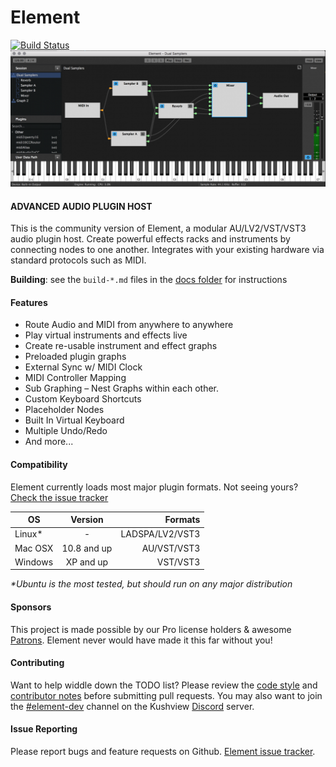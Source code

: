 # Element
[![Build Status](https://travis-ci.org/kushview/element.svg?branch=master)](https://travis-ci.org/kushview/element)
![Element Screenshot](docs/img/Element-Virtual-Keyboard-1080x468.png)

#### ADVANCED AUDIO PLUGIN HOST
This is the community version of Element, a modular AU/LV2/VST/VST3 audio plugin host. Create powerful effects racks and instruments by connecting nodes to one another.  Integrates with your existing hardware via standard protocols such as MIDI.

__Building__: see the `build-*.md` files in the [docs folder](./docs) for instructions

#### Features
* Route Audio and MIDI from anywhere to anywhere
* Play virtual instruments and effects live
* Create re-usable instrument and effect graphs
* Preloaded plugin graphs
* External Sync w/ MIDI Clock
* MIDI Controller Mapping
* Sub Graphing – Nest Graphs within each other.
* Custom Keyboard Shortcuts
* Placeholder Nodes
* Built In Virtual Keyboard
* Multiple Undo/Redo
* And more...

#### Compatibility
Element currently loads most major plugin formats. Not seeing yours? [Check the issue tracker](https://github.com/kushview/element/issues)

| OS       | Version       | Formats     |
| -------- |:-------------:| -----------:|
| Linux*   |       -       | LADSPA/LV2/VST3 |
| Mac OSX  | 10.8 and up   | AU/VST/VST3 |
| Windows  | XP and up     | VST/VST3    |

_*Ubuntu is the most tested, but should run on any major distribution_

#### Sponsors
This project is made possible by our Pro license holders & awesome [Patrons](BACKERS.md). Element never would have made it this far without you!

#### Contributing
Want to help widdle down the TODO list? Please review the [code style](docs/code-style.md) and [contributor notes](docs/contributing.md) before submitting pull requests.  You may also want to join the [#element-dev](https://discord.gg/mSDmPrj) channel on the Kushview [Discord](https://discord.gg/mSDmPrj) server.

#### Issue Reporting
Please report bugs and feature requests on Github. [Element issue tracker](https://github.com/kushview/element/issues).
